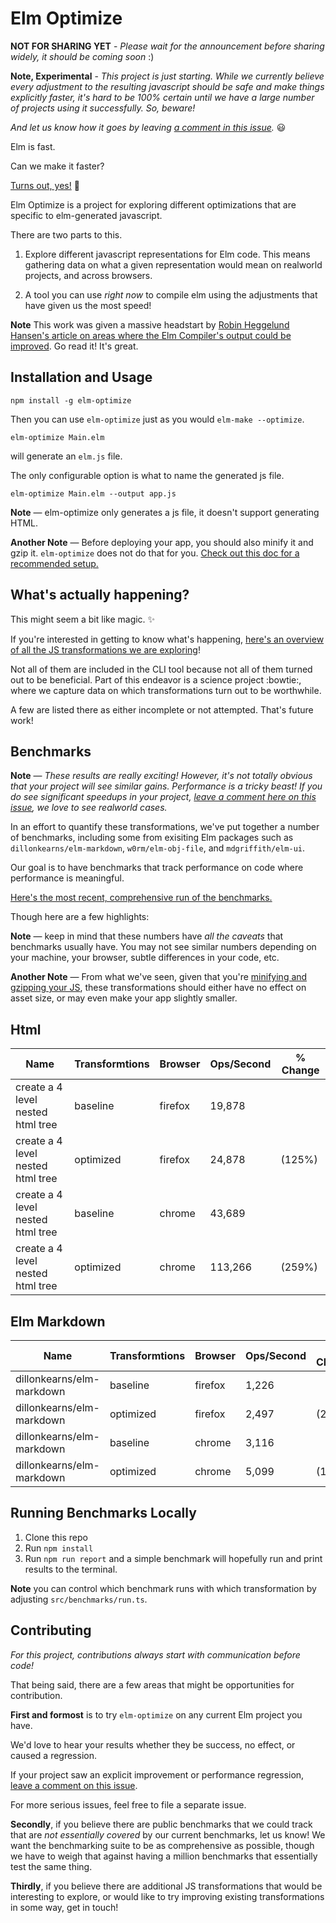 # Elm Optimize

**NOT FOR SHARING YET** - _Please wait for the announcement before sharing widely, it should be coming soon_ :)

**Note, Experimental** - _This project is just starting. While we currently believe every adjustment to the resulting javascript should be safe and make things explicitly faster, it's hard to be 100% certain until we have a large number of projects using it successfully. So, beware!_

_And let us know how it goes by leaving [a comment in this issue](https://github.com/mdgriffith/elm-optimize/issues/15)._ :smiley:

Elm is fast.

Can we make it faster?

[Turns out, yes!](#Benchmarks) :rocket:

Elm Optimize is a project for exploring different optimizations that are specific to elm-generated javascript.

There are two parts to this.

1. Explore different javascript representations for Elm code. This means gathering data on what a given representation would mean on realworld projects, and across browsers.

2. A tool you can use _right now_ to compile elm using the adjustments that have given us the most speed!

**Note** This work was given a massive headstart by [Robin Heggelund Hansen's article on areas where the Elm Compiler's output could be improved](https://dev.to/skinney/improving-elm-s-compiler-output-5e1h). Go read it! It's great.

## Installation and Usage

```
npm install -g elm-optimize
```

Then you can use `elm-optimize` just as you would `elm-make --optimize`.

```
elm-optimize Main.elm
```

will generate an `elm.js` file.

The only configurable option is what to name the generated js file.

```
elm-optimize Main.elm --output app.js
```

**Note** — elm-optimize only generates a js file, it doesn't support generating HTML.

**Another Note** — Before deploying your app, you should also minify it and gzip it. `elm-optimize` does not do that for you. [Check out this doc for a recommended setup.](minification.md)

## What's actually happening?

This might seem a bit like magic. :sparkles:

If you're interested in getting to know what's happening, [here's an overview of all the JS transformations we are exploring](transformations.md)!

Not all of them are included in the CLI tool because not all of them turned out to be beneficial. Part of this endeavor is a science project :bowtie:, where we capture data on which transformations turn out to be worthwhile.

A few are listed there as either incomplete or not attempted. That's future work!

## Benchmarks

**Note** — _These results are really exciting! However, it's not totally obvious that your project will see similar gains. Performance is a tricky beast! If you do see significant speedups in your project, [leave a comment here on this issue](https://github.com/mdgriffith/elm-optimize/issues/15), we love to see realworld cases._

In an effort to quantify these transformations, we've put together a number of benchmarks, including some from exisiting Elm packages such as `dillonkearns/elm-markdown`, `w0rm/elm-obj-file`, and `mdgriffith/elm-ui`.

Our goal is to have benchmarks that track performance on code where performance is meaningful.

[Here's the most recent, comprehensive run of the benchmarks.](data/current.md)

Though here are a few highlights:

**Note** — keep in mind that these numbers have _all the caveats_ that benchmarks usually have. You may not see similar numbers depending on your machine, your browser, subtle differences in your code, etc.

**Another Note** — From what we've seen, given that you're [minifying and gzipping your JS](minification.md), these transformations should either have no effect on asset size, or may even make your app slightly smaller.

## Html

| Name                              | Transformtions | Browser | Ops/Second | % Change |
| --------------------------------- | -------------- | ------- | ---------- | -------- |
| create a 4 level nested html tree | baseline       | firefox | 19,878     |          |
| create a 4 level nested html tree | optimized      | firefox | 24,878     | (125%)   |
| create a 4 level nested html tree | baseline       | chrome  | 43,689     |          |
| create a 4 level nested html tree | optimized      | chrome  | 113,266    | (259%)   |

## Elm Markdown

| Name                      | Transformtions | Browser | Ops/Second | % Change |
| ------------------------- | -------------- | ------- | ---------- | -------- |
| dillonkearns/elm-markdown | baseline       | firefox | 1,226      |          |
| dillonkearns/elm-markdown | optimized      | firefox | 2,497      | (204%)   |
| dillonkearns/elm-markdown | baseline       | chrome  | 3,116      |          |
| dillonkearns/elm-markdown | optimized      | chrome  | 5,099      | (164%)   |

## Running Benchmarks Locally

1. Clone this repo
2. Run `npm install`
3. Run `npm run report` and a simple benchmark will hopefully run and print results to the terminal.

**Note** you can control which benchmark runs with which transformation by adjusting `src/benchmarks/run.ts`.

## Contributing

_For this project, contributions always start with communication before code!_

That being said, there are a few areas that might be opportunities for contribution.

**First and formost** is to try `elm-optimize` on any current Elm project you have.

We'd love to hear your results whether they be success, no effect, or caused a regression.

If your project saw an explicit improvement or performance regression, [leave a comment on this issue](https://github.com/mdgriffith/elm-optimize/issues/15).

For more serious issues, feel free to file a separate issue.

**Secondly**, if you believe there are public benchmarks that we could track that are _not essentially covered_ by our current benchmarks, let us know! We want the benchmarking suite to be as comprehensive as possible, though we have to weigh that against having a million benchmarks that essentially test the same thing.

**Thirdly**, if you believe there are additional JS transformations that would be interesting to explore, or would like to try improving existing transformations in some way, get in touch!
